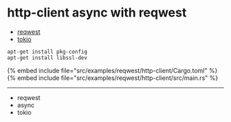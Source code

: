 # http-client async with reqwest

* [reqwest](https://crates.io/crates/reqwest)
* [tokio](https://crates.io/crates/tokio)


```
apt-get install pkg-config
apt-get install libssl-dev
```


{% embed include file="src/examples/reqwest/http-client/Cargo.toml" %}
{% embed include file="src/examples/reqwest/http-client/src/main.rs" %}


---
* reqwest
* async
* tokio


